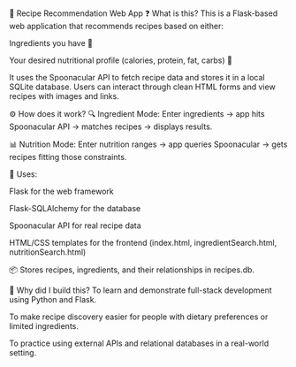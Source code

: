 🥗 Recipe Recommendation Web App
❓ What is this?
This is a Flask-based web application that recommends recipes based on either:

Ingredients you have 🥕

Your desired nutritional profile (calories, protein, fat, carbs) 🥦

It uses the Spoonacular API to fetch recipe data and stores it in a local SQLite database. Users can interact through clean HTML forms and view recipes with images and links.

⚙️ How does it work?
🔍 Ingredient Mode: Enter ingredients → app hits Spoonacular API → matches recipes → displays results.

📊 Nutrition Mode: Enter nutrition ranges → app queries Spoonacular → gets recipes fitting those constraints.

🔗 Uses:

Flask for the web framework

Flask-SQLAlchemy for the database

Spoonacular API for real recipe data

HTML/CSS templates for the frontend (index.html, ingredientSearch.html, nutritionSearch.html)

📦 Stores recipes, ingredients, and their relationships in recipes.db.

🌟 Why did I build this?
To learn and demonstrate full-stack development using Python and Flask.

To make recipe discovery easier for people with dietary preferences or limited ingredients.

To practice using external APIs and relational databases in a real-world setting.
